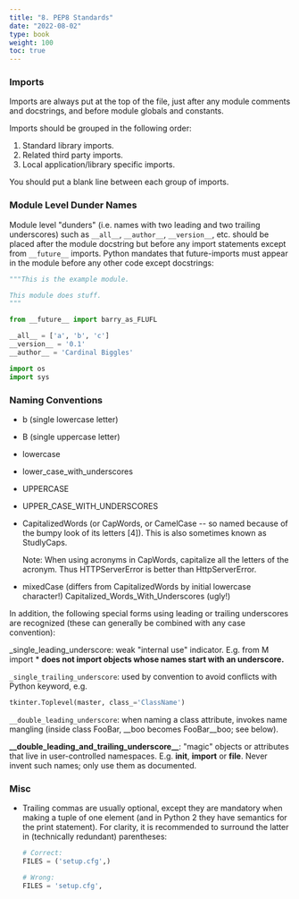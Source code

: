 ```yaml
---
title: "8. PEP8 Standards"
date: "2022-08-02"
type: book
weight: 100
toc: true
---
```


### **Imports**

Imports are always put at the top of the file, just after any module comments and docstrings, and before module globals and constants.

Imports should be grouped in the following order:

1. Standard library imports.
2. Related third party imports.
3. Local application/library specific imports.

You should put a blank line between each group of imports.

### **Module Level Dunder Names**

Module level "dunders" (i.e. names with two leading and two trailing underscores) such as `__all__`, `__author__`, `__version__`, etc. should be placed after the module docstring but before any import statements except from `__future__` imports. Python mandates that future-imports must appear in the module before any other code except docstrings:

```python
"""This is the example module.

This module does stuff.
"""

from __future__ import barry_as_FLUFL

__all__ = ['a', 'b', 'c']
__version__ = '0.1'
__author__ = 'Cardinal Biggles'

import os
import sys

```

### **Naming Conventions**

- b (single lowercase letter)

- B (single uppercase letter)

- lowercase

- lower_case_with_underscores

- UPPERCASE

- UPPER_CASE_WITH_UNDERSCORES

- CapitalizedWords (or CapWords, or CamelCase -- so named because of the bumpy look of its letters [4]). This is also sometimes known as StudlyCaps.

  Note: When using acronyms in CapWords, capitalize all the letters of the acronym. Thus HTTPServerError is better than HttpServerError.

- mixedCase (differs from CapitalizedWords by initial lowercase character!)
  Capitalized_Words_With_Underscores (ugly!)

In addition, the following special forms using leading or trailing underscores are recognized (these can generally be combined with any case convention):

\_single_leading_underscore: weak "internal use" indicator. E.g. from M import \* **does not import objects whose names start with an underscore.**

`_single_trailing_underscore`: used by convention to avoid conflicts with Python keyword, e.g.

```python
tkinter.Toplevel(master, class_='ClassName')
```

`__double_leading_underscore`: when naming a class attribute, invokes name mangling (inside class FooBar, \_\_boo becomes FooBar\_\_boo; see below).

**\_\_double_leading_and_trailing_underscore\_\_**: "magic" objects or attributes that live in user-controlled namespaces. E.g. **init**, **import** or **file**. Never invent such names; only use them as documented.

### **Misc**

- Trailing commas are usually optional, except they are mandatory when making a tuple of one element (and in Python 2 they have semantics for the print statement). For clarity, it is recommended to surround the latter in (technically redundant) parentheses:

  ```python
  # Correct:
  FILES = ('setup.cfg',)

  # Wrong:
  FILES = 'setup.cfg',
  ```

